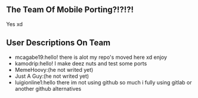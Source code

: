 ## The Team Of Mobile Porting?!?!?!
Yes xd

## User Descriptions On Team
* mcagabe19:hello! there is alot my repo's moved here xd enjoy
* kamodrip:hello! I make deez nuts and test some ports 
* MemeHoovy:(he not writed yet)
* Just A Guy:(he not writed yet)
* luigionline1:hello there im not using github so much i fully using gitlab or another github alternatives
